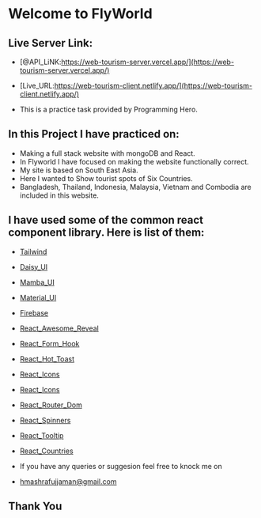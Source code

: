# Welcome to FlyWorld
## Live Server Link:

- [@API_LiNK:https://web-tourism-server.vercel.app/](https://web-tourism-server.vercel.app/)
- [Live_URL:https://web-tourism-client.netlify.app/](https://web-tourism-client.netlify.app/)


- This is a practice task provided by Programming Hero. 
## In this Project I have practiced on:
- Making a full stack website with mongoDB and React.
- In Flyworld I have focused on making the website functionally correct.
- My site is based on South East Asia.
- Here I wanted to Show tourist spots of Six Countries.
- Bangladesh, Thailand, Indonesia, Malaysia, Vietnam and Combodia are included in this website.

## I have used some of the common react component library. Here is list of them: 
- [Tailwind]()
- [Daisy_UI]()
- [Mamba_UI]()
- [Material_UI]()
- [Firebase]()
- [React_Awesome_Reveal]()
- [React_Form_Hook]()
- [React_Hot_Toast]()
- [React_Icons]()
- [React_Icons]()
- [React_Router_Dom]()
- [React_Spinners]()
- [React_Tooltip]()
- [React_Countries]()

- If you have any queries or suggesion feel free to knock me on
- hmashrafujjaman@gmail.com
## Thank You


